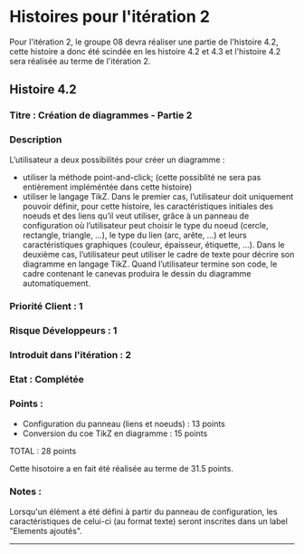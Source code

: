 # Histoires pour l'itération 2
Pour l'itération 2, le groupe 08 devra réaliser une partie de l'histoire 4.2, cette histoire a donc été scindée en les histoire 4.2 et 4.3 et l'histoire 4.2 sera réalisée au terme de l'itération 2.

## Histoire 4.2

### Titre : Création de diagrammes - Partie 2

### Description
L’utilisateur a deux possibilités pour créer un diagramme :
- utiliser la méthode point-and-click; (cette possiblité ne sera pas entièrement impléméntée dans cette histoire)
- utiliser le langage TikZ.
Dans le premier cas, l’utilisateur doit uniquement pouvoir définir, pour cette histoire, les caractéristiques initiales des noeuds et des liens qu’il veut utiliser, grâce à un panneau de configuration où l’utilisateur peut choisir le type du noeud (cercle, rectangle, triangle, ...), le type du lien (arc, arête, ...) et leurs caractéristiques graphiques (couleur, épaisseur, étiquette, ...). 
Dans le deuxième cas, l’utilisateur peut utiliser le cadre de texte pour décrire son diagramme en langage TikZ. Quand l’utilisateur termine son code, le cadre contenant le canevas produira le dessin du diagramme automatiquement.

### Priorité Client : 1

### Risque Développeurs : 1

### Introduit dans l'itération : 2

### Etat : Complétée

### Points :
- Configuration du panneau (liens et noeuds) : 13 points
- Conversion du coe TikZ en diagramme : 15 points

TOTAL : 28 points

Cette hisotoire a en fait été réalisée au terme de 31.5 points.

### Notes :
Lorsqu'un élément a été défini à partir du panneau de configuration, les caractéristiques de celui-ci (au format texte) seront inscrites dans un label "Elements ajoutés".

----------------------


